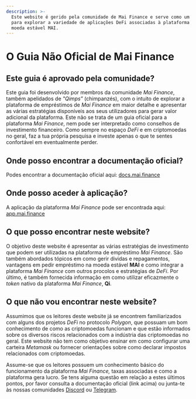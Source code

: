 ```yaml
---
description: >-
  Este website é gerido pela comunidade de Mai Finance e serve como um recurso
  para explorar a variedade de aplicações DeFi associadas à plataforma e à sua
  moeda estável MAI.
---
```


# O Guia Não Oficial de Mai Finance

## Este guia é aprovado pela comunidade?

Este guia foi desenvolvido por membros da comunidade _Mai Finance_, também apelidados de _"Qimps"_ \(chimpanzés\), com o intuito de explorar a plataforma de empréstimos de _Mai Finance_ em maior detalhe e apresentar as várias estratégias disponíveis aos seus utilizadores para gerar valor adicional da plataforma. Este não se trata de um guia oficial para a plataforma _Mai Finance_, nem pode ser interpretado como conselhos de investimento financeiro. Como sempre no espaço _DeFi_ e em criptomoedas no geral, faz a tua própria pesquisa e investe apenas o que te sentes confortável em eventualmente perder.

## Onde posso encontrar a documentação oficial?

Podes encontrar a documentação oficial aqui: [docs.mai.finance](https://docs.mai.finance)

## Onde posso aceder à aplicação?

A aplicação da plataforma _Mai Finance_ pode ser encontrada aqui: [app.mai.finance](https://app.mai.finance)

## O que posso encontrar neste website?

O objetivo deste website é apresentar as várias estratégias de investimento que podem ser utilizadas na plataforma de empréstimo _Mai Finance_. São também abordados tópicos em como gerir dividas e repagamentos, vantagens em pedir empréstimo na moeda estável **MAI** e como integrar a plataforma _Mai Finance_ com outros procolos e estratégias de _DeFi_. Por último, é também fornecida informação em como utilizar eficazmente o _token_ nativo da plataforma _Mai Finance_, **Qi**.

## O que não vou encontrar neste website?

Assumimos que os leitores deste website já se encontrem familiarizados com alguns dos projetos _DeFi_ no protocolo _Polygon_, que possuam um bom conhecimento de como as criptomoedas funcionam e que estão informados sobre os diversos riscos relacionados com a indústria das criptomoedas no geral. Este website não tem como objetivo ensinar em como configurar uma carteira _Metamask_ ou fornecer orientações sobre como declarar impostos relacionados com criptomoedas.

Assume-se que os leitores possuem um conhecimento básico do funcionamento da plataforma _Mai Finance,_ taxas associadas e como a plataforma gera lucro. Se tens alguma questão em relação a estes últimos pontos, por favor consulta a documentação oficial \(link acima\) ou junta-te às nossas comunidades [Discord](https://discord.gg/mQq55j65xJ) ou [Telegram](https://t.co/ttG5c1cxfZ?amp=1).

